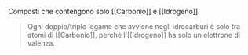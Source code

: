 Composti che contengono solo [[Carbonio]] e [[Idrogeno]].

>Ogni doppio/triplo legame che avviene negli idrocarburi è solo tra atomi di [[Carbonio]], perchè l'[[Idrogeno]] ha solo un elettrone di valenza.

